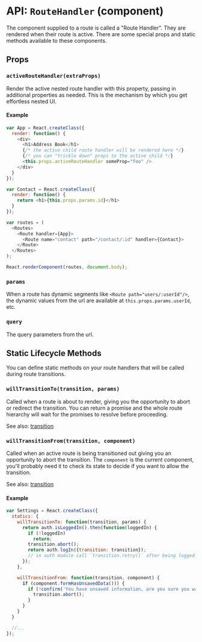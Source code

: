API: `RouteHandler` (component)
===============================

The component supplied to a route is called a "Route Handler". They are
rendered when their route is active. There are some special props and
static methods available to these components.

Props
-----

### `activeRouteHandler(extraProps)`

Render the active nested route handler with this property, passing in
additional properties as needed. This is the mechanism by which you get
effortless nested UI.

#### Example

```js
var App = React.createClass({
  render: function() {
    <div>
      <h1>Address Book</h1>
      {/* the active child route handler will be rendered here */}
      {/* you can "trickle down" props to the active child */}
      <this.props.activeRouteHandler someProp="foo" /> 
    </div>
  }
});

var Contact = React.createClass({
  render: function() {
    return <h1>{this.props.params.id}</h1>
  }
});

var routes = (
  <Routes>
    <Route handler={App}>
      <Route name="contact" path="/contact/:id" handler={Contact}>
    </Route>
  </Routes>
);

React.renderComponent(routes, document.body);
```

### `params`

When a route has dynamic segments like `<Route path="users/:userId"/>`,
the dynamic values from the url are available at
`this.props.params.userId`, etc.

### `query`

The query parameters from the url.

Static Lifecycle Methods
------------------------

You can define static methods on your route handlers that will be called
during route transitions.

### `willTransitionTo(transition, params)`

Called when a route is about to render, giving you the opportunity to
abort or redirect the transition. You can return a promise and the whole
route hierarchy will wait for the promises to resolve before proceeding.

See also: [transition](/docs/api/misc/transition.md)

### `willTransitionFrom(transition, component)`

Called when an active route is being transitioned out giving you an
opportunity to abort the transition. The `component` is the current
component, you'll probably need it to check its state to decide if you
want to allow the transition.

See also: [transition](/docs/api/misc/transition.md)

#### Example

```js
var Settings = React.createClass({
  statics: {
    willTransitionTo: function(transition, params) {
      return auth.isLoggedIn().then(function(loggedIn) {
        if (!loggedIn)
          return;
        transition.abort();
        return auth.logIn({transition: transition});
        // in auth module call `transition.retry()` after being logged in
      });
    },

    willTransitionFrom: function(transition, component) {
      if (component.formHasUnsavedData())) {
        if (!confirm('You have unsaved information, are you sure you want to leave this page?')) {
          transition.abort();
        }
      }
    }
  }

  //...
});
```

